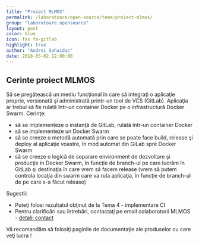 ```yaml
---
title: "Proiect MLMOS"
permalink: /laboratoare/open-source/teme/proiect-mlmos/
group: "laboratoare.opensource"
layout: post
color: blue
icon: fas fa-gitlab
highlight: true
author: "Andrei Sahaidac"
date: 2018-05-02 12:00:00
---
```


## Cerinte proiect MLMOS

Să se pregătească un mediu funcţional în care să integraţi o aplicaţie proprie, versionată şi administrată printr-un tool de VCS (GitLab). 
Aplicaţia ar trebui să fie rulată într-un container Docker pe o infrastructură Docker Swarm.
Cerinţe:
- să se implementeze o instanţă de GitLab, rulată într-un container Docker
- să se implementeze un Docker Swarm
- să se creeze o metodă automată prin care se poate face build, release şi deploy al aplicaţie voastre, în mod automat din GiLab spre Docker Swarm
- să se creeze o logică de separare environment de dezvoltare şi producţie in Docker Swarm, în funcţie de branch-ul pe care lucrăm în GitLab şi destinaţia în care vrem să facem release (vrem să putem controla locaţia din swarm care va rula aplicaţia, în funcţie de branch-ul de pe care s-a făcut release)


Sugestii:
- Puteţi folosi rezultatul obţinut de la Tema 4 - implementare CI
- Pentru clarificări sau întrebări, contactaţi pe email colaboratorii MLMOS - [detalii contact](https://courses.tss-yonder.com/echipa/)

Vă recomandăm să folosiţi paginile de documentaţie ale produselor cu care veţi lucra !
